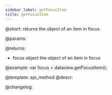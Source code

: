 ```yaml
---
sidebar_label: getFocusItem
title: getFocusItem
---          
```


@short: returns the object of an item in focus


@params:


@returns:
- focus		object		the object of an item in focus


@example:
var focus = dataview.getFocusItem();


@template: api_method
@descr:





@changelog:


